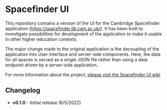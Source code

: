 Spacefinder UI
==============

This repository contains a version of the UI for the Cambridge Spacefinder application (https://spacefinder.lib.cam.ac.uk/). It has been built to investigate possibilities for development of the application to make it usable in other higher education contexts.

The major change made to the original application is the decoupling of the application into User Interface and server-side components. Here, the data for all spaces is served as a single JSON file rather than using a data endpoint driven by a server-side application.

For more information about the project, [please visit the Spacefinder UI wiki](https://github.com/uol-library/spacefinder-ui/wiki/)

Changelog
---------

* **v0.1.0** - Initial release (6/5/2022)
